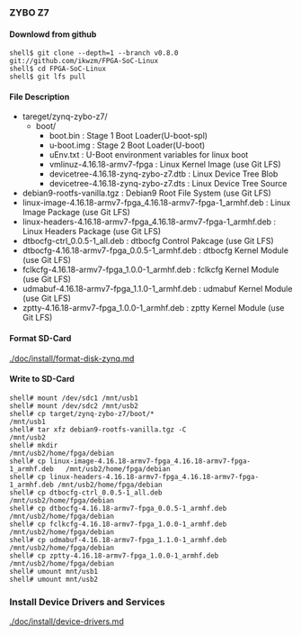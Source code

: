 ### ZYBO Z7

#### Downlowd from github

```console
shell$ git clone --depth=1 --branch v0.8.0 git://github.com/ikwzm/FPGA-SoC-Linux
shell$ cd FPGA-SoC-Linux
shell$ git lfs pull
```

#### File Description

 * tareget/zynq-zybo-z7/
   + boot/
     - boot.bin                                                    : Stage 1 Boot Loader(U-boot-spl)
     - u-boot.img                                                  : Stage 2 Boot Loader(U-boot)
     - uEnv.txt                                                    : U-Boot environment variables for linux boot
     - vmlinuz-4.16.18-armv7-fpga                                  : Linux Kernel Image       (use Git LFS)
     - devicetree-4.16.18-zynq-zybo-z7.dtb                         : Linux Device Tree Blob   
     - devicetree-4.16.18-zynq-zybo-z7.dts                         : Linux Device Tree Source
 * debian9-rootfs-vanilla.tgz                                      : Debian9 Root File System (use Git LFS)
 * linux-image-4.16.18-armv7-fpga_4.16.18-armv7-fpga-1_armhf.deb   : Linux Image Package      (use Git LFS)
 * linux-headers-4.16.18-armv7-fpga_4.16.18-armv7-fpga-1_armhf.deb : Linux Headers Package    (use Git LFS)
 * dtbocfg-ctrl_0.0.5-1_all.deb                                    : dtbocfg Control Pakcage  (use Git LFS)
 * dtbocfg-4.16.18-armv7-fpga_0.0.5-1_armhf.deb                    : dtbocfg Kernel Module    (use Git LFS)
 * fclkcfg-4.16.18-armv7-fpga_1.0.0-1_armhf.deb                    : fclkcfg Kernel Module    (use Git LFS)
 * udmabuf-4.16.18-armv7-fpga_1.1.0-1_armhf.deb                    : udmabuf Kernel Module    (use Git LFS)
 * zptty-4.16.18-armv7-fpga_1.0.0-1_armhf.deb                      : zptty   Kernel Module    (use Git LFS)

#### Format SD-Card

[./doc/install/format-disk-zynq.md](format-disk-zynq.md)

#### Write to SD-Card

````console
shell# mount /dev/sdc1 /mnt/usb1
shell# mount /dev/sdc2 /mnt/usb2
shell# cp target/zynq-zybo-z7/boot/*                                      /mnt/usb1
shell# tar xfz debian9-rootfs-vanilla.tgz -C                              /mnt/usb2
shell# mkdir                                                              /mnt/usb2/home/fpga/debian
shell# cp linux-image-4.16.18-armv7-fpga_4.16.18-armv7-fpga-1_armhf.deb   /mnt/usb2/home/fpga/debian
shell# cp linux-headers-4.16.18-armv7-fpga_4.16.18-armv7-fpga-1_armhf.deb /mnt/usb2/home/fpga/debian
shell# cp dtbocfg-ctrl_0.0.5-1_all.deb                                    /mnt/usb2/home/fpga/debian
shell# cp dtbocfg-4.16.18-armv7-fpga_0.0.5-1_armhf.deb                    /mnt/usb2/home/fpga/debian
shell# cp fclkcfg-4.16.18-armv7-fpga_1.0.0-1_armhf.deb                    /mnt/usb2/home/fpga/debian
shell# cp udmabuf-4.16.18-armv7-fpga_1.1.0-1_armhf.deb                    /mnt/usb2/home/fpga/debian
shell# cp zptty-4.16.18-armv7-fpga_1.0.0-1_armhf.deb                      /mnt/usb2/home/fpga/debian
shell# umount mnt/usb1
shell# umount mnt/usb2
````

### Install Device Drivers and Services

[./doc/install/device-drivers.md](device-drivers.md)


